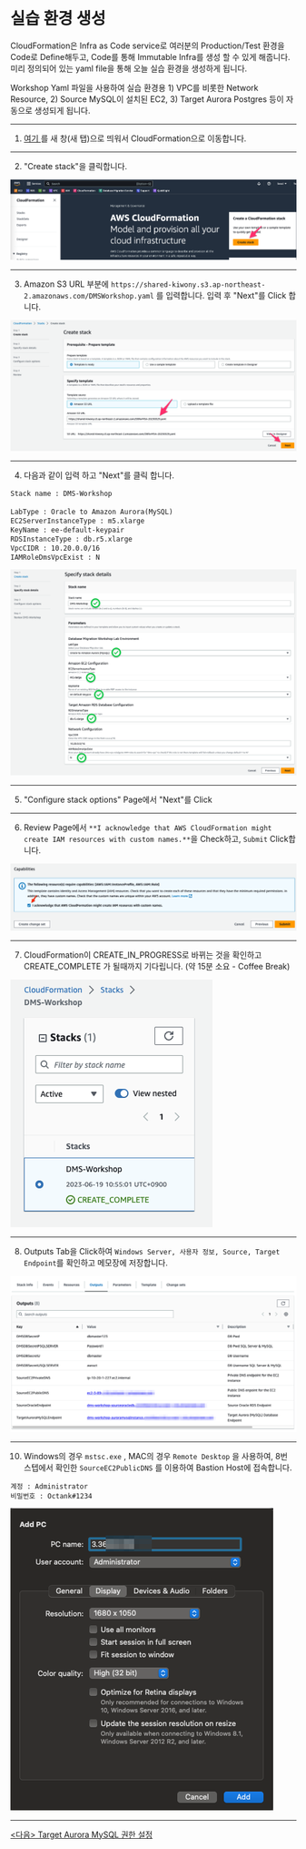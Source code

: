 # 실습 환경 생성

CloudFormation은 Infra as Code service로 여러분의 Production/Test 환경을 Code로 Define해두고, Code를 통해 Immutable Infra를 생성 할 수 있게 해줍니다. 미리 정의되어 있는 yaml file을 통해 오늘 실습 환경을 생성하게 됩니다.



Workshop Yaml 파일을 사용하여 실습 환경용 1) VPC를 비롯한 Network Resource, 2) Source MySQL이 설치된 EC2, 3) Target Aurora Postgres 등이 자동으로 생성되게 됩니다.

---



1. [여기 ](https://console.aws.amazon.com/cloudformation/) 를 새 창(새 탭)으로 띄워서 CloudFormation으로 이동합니다.

---

2. "Create stack"을 클릭합니다.

![image-20230328235225240](images/image-20230328235225240.png)



---

3. Amazon S3 URL 부분에 `https://shared-kiwony.s3.ap-northeast-2.amazonaws.com/DMSWorkshop.yaml` 를 입력합니다. 입력 후 "Next"를 Click 합니다.

![image-20230328235308016](images/image-20230328235308016.png)

---



4. 다음과 같이 입력 하고 "Next"를 클릭 합니다.

```
Stack name : DMS-Workshop

LabType : Oracle to Amazon Aurora(MySQL)
EC2ServerInstanceType : m5.xlarge
KeyName : ee-default-keypair
RDSInstanceType : db.r5.xlarge
VpcCIDR : 10.20.0.0/16
IAMRoleDmsVpcExist : N

```

![image-20230620011954308](images/image-20230620011954308.png)

---

5. "Configure stack options" Page에서 "Next"를 Click

---

6. Review Page에서 `**I acknowledge that AWS CloudFormation might create IAM resources with custom names.**`을 Check하고,  `Submit` Click합니다.

![image-20230620012040097](images/image-20230620012040097.png)

---

7. CloudFormation이 CREATE_IN_PROGRESS로 바뀌는 것을 확인하고 CREATE_COMPLETE 가 될때까지 기다립니다. (약 15분 소요 - Coffee Break)

![image-20230619121217300](images/image-20230619121217300.png)

---

8. Outputs Tab을 Click하여 `Windows Server, 사용자 정보, Source, Target Endpoint`를 확인하고 메모장에 저장합니다.

![image-20230620010715901](images/image-20230620010715901.png)



---

10. Windows의 경우  `mstsc.exe`  , MAC의 경우  `Remote Desktop` 을 사용하여, 8번 스텝에서 확인한 `SourceEC2PublicDNS` 를 이용하여 Bastion Host에 접속합니다.

```
계정 : Administrator 
비밀번호 : Octank#1234
```



![image-20230329005054654](images/image-20230329005054654.png)



---



[<다음> Target Aurora MySQL 권한 설정](./03.md)
